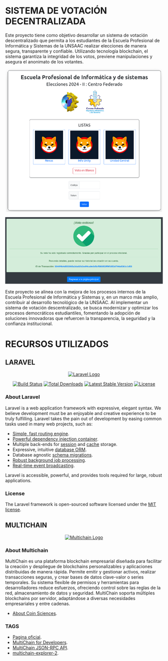 # SISTEMA DE VOTACIÓN DECENTRALIZADA

Este proyecto tiene como objetivo desarrollar un sistema de votación descentralizado que permita a los estudiantes de la Escuela Profesional de Informática y Sistemas de la UNSAAC realizar elecciones de manera segura, transparente y confiable. Utilizando tecnología blockchain, el sistema garantiza la integridad de los votos, previene manipulaciones y asegura el anonimato de los votantes.

<p align="center"><a href="" target="_blank"><img src="./public/images/listas.png" width="500" alt=""></a></p>
<p align="center"><a href="" target="_blank"><img src="./public/images/exito.png" width="700" alt=""></a></p>

Este proyecto se alinea con la mejora de los procesos internos de la Escuela Profesional de Informática y Sistemas y, en un marco más amplio, contribuir al desarrollo tecnológico de la UNSAAC. Al implementar un sistema de votación descentralizado, se busca modernizar y optimizar los procesos democráticos estudiantiles, fomentando la adopción de soluciones innovadoras que refuercen la transparencia, la seguridad y la confianza institucional.

# RECURSOS UTILIZADOS

## LARAVEL

<p align="center"><a href="https://laravel.com" target="_blank"><img src="https://raw.githubusercontent.com/laravel/art/master/logo-lockup/5%20SVG/2%20CMYK/1%20Full%20Color/laravel-logolockup-cmyk-red.svg" width="400" alt="Laravel Logo"></a></p>

<p align="center">
<a href="https://github.com/laravel/framework/actions"><img src="https://github.com/laravel/framework/workflows/tests/badge.svg" alt="Build Status"></a>
<a href="https://packagist.org/packages/laravel/framework"><img src="https://img.shields.io/packagist/dt/laravel/framework" alt="Total Downloads"></a>
<a href="https://packagist.org/packages/laravel/framework"><img src="https://img.shields.io/packagist/v/laravel/framework" alt="Latest Stable Version"></a>
<a href="https://packagist.org/packages/laravel/framework"><img src="https://img.shields.io/packagist/l/laravel/framework" alt="License"></a>
</p>

### About Laravel

Laravel is a web application framework with expressive, elegant syntax. We believe development must be an enjoyable and creative experience to be truly fulfilling. Laravel takes the pain out of development by easing common tasks used in many web projects, such as:

-   [Simple, fast routing engine](https://laravel.com/docs/routing).
-   [Powerful dependency injection container](https://laravel.com/docs/container).
-   Multiple back-ends for [session](https://laravel.com/docs/session) and [cache](https://laravel.com/docs/cache) storage.
-   Expressive, intuitive [database ORM](https://laravel.com/docs/eloquent).
-   Database agnostic [schema migrations](https://laravel.com/docs/migrations).
-   [Robust background job processing](https://laravel.com/docs/queues).
-   [Real-time event broadcasting](https://laravel.com/docs/broadcasting).

Laravel is accessible, powerful, and provides tools required for large, robust applications.

### License

The Laravel framework is open-sourced software licensed under the [MIT license](https://opensource.org/licenses/MIT).

## MULTICHAIN

<p align="center"><a href="https://www.multichain.com/" target="_blank"><img src="https://media.licdn.com/dms/image/D4D12AQHqyUjLWYua0g/article-cover_image-shrink_720_1280/0/1689484768072?e=2147483647&v=beta&t=FlIoNX-9BXSfgh1labGXq59tLj-ypMhIQs4Y_USHa24" width="400" alt="Multichain Logo"></a></p>

### About Multichain

MultiChain es una plataforma blockchain empresarial diseñada para facilitar la creación y despliegue de blockchains personalizables y aplicaciones distribuidas de manera rápida. Permite emitir y gestionar activos, realizar transacciones seguras, y crear bases de datos clave-valor o series temporales. Su sistema flexible de permisos y herramientas para desarrolladores reduce esfuerzos, ofreciendo control sobre las reglas de la red, almacenamiento de datos y seguridad. MultiChain soporta múltiples blockchains por servidor, adaptándose a diversas necesidades empresariales y entre cadenas.

-   [About Coin Sciences](https://www.multichain.com/about-coin-sciences-ltd/).

### TAGS

-   [Pagina oficial](https://www.multichain.com/).
-   [MultiChain for Developers](https://www.multichain.com/developers/#tutorials).
-   [MultiChain JSON-RPC API](https://www.multichain.com/developers/json-rpc-api/).
-   [multichain-explorer-2](https://github.com/MultiChain/multichain-explorer-2).

